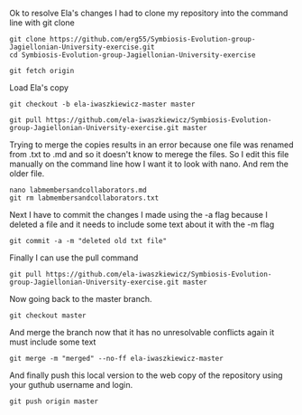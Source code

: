 Ok to resolve Ela's changes I had to clone my repository into the command line with git clone

```
git clone https://github.com/erg55/Symbiosis-Evolution-group-Jagiellonian-University-exercise.git
cd Symbiosis-Evolution-group-Jagiellonian-University-exercise
```

```
git fetch origin
```

Load Ela's copy

```
git checkout -b ela-iwaszkiewicz-master master
```


```
git pull https://github.com/ela-iwaszkiewicz/Symbiosis-Evolution-group-Jagiellonian-University-exercise.git master
```
Trying to merge the copies results in an error because one file was renamed from .txt to .md and so it doesn't know to merege the files. 
So I edit this file manually on the command line how I want it to look with nano. And rem the older file.  

```
nano labmembersandcollaborators.md
git rm labmembersandcollaborators.txt
```

Next I have to commit the changes I made using the -a flag because I deleted a file and it needs to include some text about it with the -m flag 

```
git commit -a -m "deleted old txt file"
```

Finally I can use the pull command

```
git pull https://github.com/ela-iwaszkiewicz/Symbiosis-Evolution-group-Jagiellonian-University-exercise.git master
```

Now going back to the master branch.

```
git checkout master
```

And merge the branch now that it has no unresolvable conflicts again it must include some text 

```
git merge -m "merged" --no-ff ela-iwaszkiewicz-master
```

And finally push this local version to the web copy of the repository using your guthub username and login. 

```
git push origin master
```



